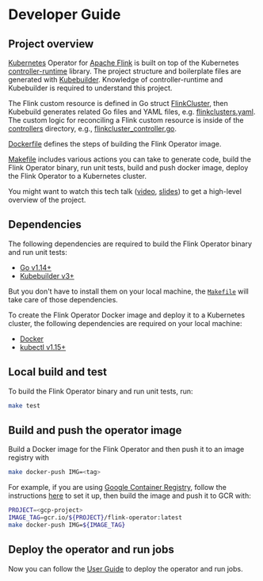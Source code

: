 # Developer Guide

## Project overview

[Kubernetes](https://kubernetes.io/) Operator for [Apache Flink](https://flink.apache.org)
is built on top of the Kubernetes [controller-runtime](https://github.com/kubernetes-sigs/controller-runtime)
library. The project structure and boilerplate files are generated with
[Kubebuilder](https://github.com/kubernetes-sigs/kubebuilder). Knowledge of
controller-runtime and Kubebuilder is required to understand this project.

The Flink custom resource is defined in Go struct [FlinkCluster](../apis/flinkcluster/v1beta1/flinkcluster_types.go),
then Kubebuild generates related Go files and YAML files, e.g.
[flinkclusters.yaml](../config/crd/bases/flinkoperator.k8s.io_flinkclusters.yaml).
The custom logic for reconciling a Flink custom resource is inside of the
[controllers](../controllers) directory, e.g., [flinkcluster_controller.go](../controllers/flinkcluster_controller.go).

[Dockerfile](../Dockerfile) defines the steps of building the Flink Operator
image.

[Makefile](../Makefile) includes various actions you can take to generate
code, build the Flink Operator binary, run unit tests, build and push docker
image, deploy the Flink Operator to a Kubernetes cluster.

You might want to watch this tech talk ([video](https://www.youtube.com/watch?v=MXj4lo8XHUE), [slides](https://github.com/spotify/flink-on-k8s-operator/blob/master/docs/apache-flink-on-kubernetes-operator-20200212.pdf)) to get a high-level overview of the project.

## Dependencies

The following dependencies are required to build the Flink Operator binary and
run unit tests:

- [Go v1.14+](https://golang.org/)
- [Kubebuilder v3+](https://github.com/kubernetes-sigs/kubebuilder)

But you don't have to install them on your local machine, the [`Makefile`](../Makefile) will take care of those dependencies.

To create the Flink Operator Docker image and deploy it to a Kubernetes
cluster, the following dependencies are required on your local machine:

- [Docker](https://docs.docker.com/install/)
- [kubectl v1.15+](https://kubernetes.io/docs/tasks/tools/install-kubectl/)

## Local build and test

To build the Flink Operator binary and run unit tests, run:

```bash
make test
```

## Build and push the operator image

Build a Docker image for the Flink Operator and then push it to an image
registry with

```bash
make docker-push IMG=<tag>
```

For example, if you are using [Google Container Registry](https://cloud.google.com/container-registry/docs/),
follow the instructions [here](https://cloud.google.com/container-registry/docs/pushing-and-pulling)
to set it up, then build the image and push it to GCR with:

```bash
PROJECT=<gcp-project>
IMAGE_TAG=gcr.io/${PROJECT}/flink-operator:latest
make docker-push IMG=${IMAGE_TAG}
```

## Deploy the operator and run jobs

Now you can follow the [User Guide](./user_guide.md) to deploy the operator
and run jobs.
